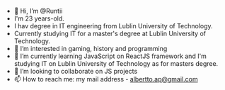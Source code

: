 - 👋 Hi, I’m @Runtii
- I'm 23 years-old.
- I hav degree in IT engineering from Lublin University of Technology.
- Currently studying IT for a master's degree at Lublin University of Technology.
- 👀 I’m interested in gaming, history and programming
- 🌱 I’m currently learning JavaScript on ReactJS framework and I'm studying IT on Lublin University of Technology as for masters degree.
- 💞️ I’m looking to collaborate on JS projects
- 📫 How to reach me: my mail address - albertto.ap@gmail.com

<!---
Runtii/Runtii is a ✨ special ✨ repository because its `README.md` (this file) appears on your GitHub profile.
You can click the Preview link to take a look at your changes.
--->
